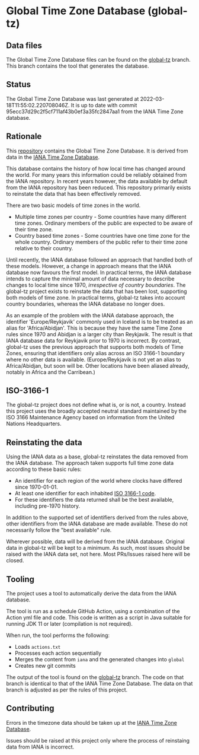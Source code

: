# Global Time Zone Database (global-tz)

## Data files

The Global Time Zone Database files can be found on the [global-tz](https://github.com/JodaOrg/global-tz/tree/global-tz) branch.
This branch contains the tool that generates the database.

## Status

The Global Time Zone Database was last generated at 2022-03-18T11:55:02.220708046Z.
It is up to date with commit 95ecc37d29c2f5cf711af43b0ef3a35fc2847aa1 from the IANA Time Zone database.


## Rationale

This [repository](https://github.com/JodaOrg/global-tz) contains the Global Time Zone Database.
It is derived from data in the [IANA Time Zone Database](https://github.com/eggert/tz).

This database contains the history of how local time has changed around the world.
For many years this information could be reliably obtained from the IANA repository.
In recent years however, the data available by default from the IANA repository has been reduced.
This repository primarily exists to reinstate the data that has been effectively removed.

There are two basic models of time zones in the world.

* Multiple time zones per country - Some countries have many different time zones.
  Ordinary members of the public are expected to be aware of their time zone.
* Country based time zones - Some countries have one time zone for the whole country.
  Ordinary members of the public refer to their time zone relative to their country.

Until recently, the IANA database followed an approach that handled both of these models.
However, a change in approach means that the IANA database now favours the first model.
In practical terms, the IANA database intends to capture the minimal amount of data necessary to describe
changes to local time since 1970, *irrespective of country boundaries*.
The global-tz project exists to reinstate the data that has been lost, supporting both models of time zone.
In practical terms, global-tz takes into account country boundaries, whereas the IANA database no longer does.

As an example of the problem with the IANA database approach, the identifier 'Europe/Reykjavik' commonly
used in Iceland is to be treated as an alias for 'Africa/Abidjan'.
This is because they have the same Time Zone rules since 1970 and Abidjan is a larger city than Reykjavik.
The result is that IANA database data for Reykjavik prior to 1970 is incorrect.
By contrast, global-tz uses the previous approach that supports both models of Time Zones,
ensuring that identifiers only alias across an ISO 3166-1 boundary where no other data is available.
(Europe/Reykjavik is not yet an alias to Africa/Abidjan, but soon will be.
Other locations have been aliased already, notably in Africa and the Carribean.)


## ISO-3166-1

The global-tz project does not define what is, or is not, a country.
Instead this project uses the broadly accepted neutral standard maintained by the ISO 3166 Maintenance Agency
based on information from the United Nations Headquarters.


## Reinstating the data

Using the IANA data as a base, global-tz reinstates the data removed from the IANA database.
The approach taken supports full time zone data according to these basic rules:

* An identifier for each region of the world where clocks have differed since 1970-01-01.
* At least one identifier for each inhabited [ISO 3166-1 code](https://en.wikipedia.org/wiki/ISO_3166-1).
* For these identifiers the data returned shall be the best available, including pre-1970 history.

In addition to the supported set of identifiers derived from the rules above, other identifiers from the IANA database are made available.
These do not necessarily follow the "best available" rule.

Wherever possible, data will be derived from the IANA database.
Original data in global-tz will be kept to a minimum.
As such, most issues should be raised with the IANA data set, not here.
Most PRs/Issues raised here will be closed.


## Tooling

The project uses a tool to automatically derive the data from the IANA database.

The tool is run as a schedule GitHub Action, using a combination of the Action yml file and code.
This code is written as a script in Java suitable for running JDK 11 or later (compilation is not required).

When run, the tool performs the following:

* Loads `actions.txt`
* Processes each action sequentially
* Merges the content from `iana` and the generated changes into `global`
* Creates new git commits

The output of the tool is found on the [global-tz](https://github.com/JodaOrg/global-tz/tree/global-tz) branch.
The code on that branch is identical to that of the IANA Time Zone Database.
The data on that branch is adjusted as per the rules of this project.


## Contributing

Errors in the timezone data should be taken up at the [IANA Time Zone Database](https://github.com/eggert/tz).

Issues should be raised at this project only where the process of reinstaing data from IANA is incorrect.
